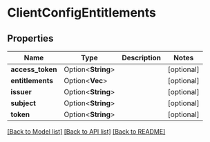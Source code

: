 # ClientConfigEntitlements

## Properties

Name | Type | Description | Notes
------------ | ------------- | ------------- | -------------
**access_token** | Option<**String**> |  | [optional]
**entitlements** | Option<**Vec<String>**> |  | [optional]
**issuer** | Option<**String**> |  | [optional]
**subject** | Option<**String**> |  | [optional]
**token** | Option<**String**> |  | [optional]

[[Back to Model list]](../README.md#documentation-for-models) [[Back to API list]](../README.md#documentation-for-api-endpoints) [[Back to README]](../README.md)


